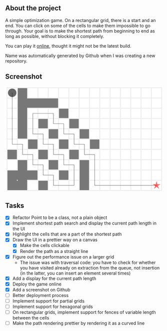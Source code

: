## About the project

A simple optimization game. On a rectangular grid, there is a start and an end. You can click on some of the cells to make them impossible to go through. Your goal is to make the shortest path from beginning to end as long as possible, without blocking it completely.

You can play it [online](http://awesomesauce.name/maze-game), thought it might not be the latest build.

Name was automatically generated by Github when I was creating a new repository.

## Screenshot

![Screenshot of a game](./screenshot.png)

## Tasks

* [x] Refactor Point to be a class, not a plain object
* [x] Implement shortest path search and display the current path length in the UI
* [x] Highlight the cells that are a part of the shortest path
* [x] Draw the UI in a prettier way on a canvas
  * [x] Make the cells clickable
  * [x] Render the path as a straight line
* [x] Figure out the performance issue on a larger grid
  * The issue was with traversal code: you have to check for whether you have visited already on extraction from the queue, not insertion (in the latter, you can insert an element several times)
* [x] Add a display for the current path length
* [x] Deploy the game online
* [x] Add a screenshot on Github
* [ ] Better deployment process
* [ ] Implement support for partial grids
* [ ] Implement support for hexagonal grids
* [ ] On rectangular grids, implement support for fences of variable length between the cells
* [ ] Make the path rendering prettier by rendering it as a curved line
